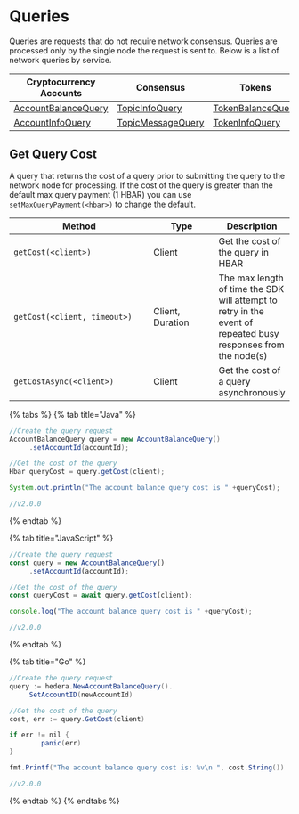 # Queries

Queries are requests that do not require network consensus. Queries are processed only by the single node the request is sent to. Below is a list of network queries by service.

| Cryptocurrency Accounts                                      | Consensus                                                   | Tokens                                                     | File Service                                           | Smart Contracts                                                          | Schedule Service                                               |
| ------------------------------------------------------------ | ----------------------------------------------------------- | ---------------------------------------------------------- | ------------------------------------------------------ | ------------------------------------------------------------------------ | -------------------------------------------------------------- |
| [AccountBalanceQuery](cryptocurrency/get-account-balance.md) | [TopicInfoQuery](consensus-service/get-topic-info.md)       | [TokenBalanceQuery](readme-1/get-account-token-balance.md) | [FileContentsQuery](file-service/get-file-contents.md) | [ContractCallQuery](smart-contracts/call-a-smart-contract-function-1.md) | [ScheduleInfoQuery](schedule-transaction/get-schedule-info.md) |
| [AccountInfoQuery](cryptocurrency/get-account-info.md)       | [TopicMessageQuery](consensus-service/get-topic-message.md) | [TokenInfoQuery](readme-1/get-token-info.md)               | [FileInfoQuery](file-service/get-file-info.md)         | [ContractByteCodeQuery](smart-contracts/get-smart-contract-bytecode.md)  |                                                                |

## Get Query Cost

A query that returns the cost of a query prior to submitting the query to the network node for processing. If the cost of the query is greater than the default max query payment (1 HBAR) you can use `setMaxQueryPayment(<hbar>)` to change the default.

<table><thead><tr><th width="310.3333333333333">Method</th><th width="152">Type</th><th>Description</th></tr></thead><tbody><tr><td><code>getCost(&#x3C;client>)</code></td><td>Client</td><td>Get the cost of the query in HBAR</td></tr><tr><td><code>getCost(&#x3C;client, timeout>)</code></td><td>Client, Duration</td><td>The max length of time the SDK will attempt to retry in the event of repeated busy responses from the node(s)</td></tr><tr><td><code>getCostAsync(&#x3C;client>)</code></td><td>Client</td><td>Get the cost of a query asynchronously</td></tr></tbody></table>

{% tabs %}
{% tab title="Java" %}
```java
//Create the query request
AccountBalanceQuery query = new AccountBalanceQuery()
     .setAccountId(accountId);

//Get the cost of the query
Hbar queryCost = query.getCost(client);

System.out.println("The account balance query cost is " +queryCost);

//v2.0.0
```
{% endtab %}

{% tab title="JavaScript" %}
```javascript
//Create the query request
const query = new AccountBalanceQuery()
     .setAccountId(accountId);

//Get the cost of the query
const queryCost = await query.getCost(client);

console.log("The account balance query cost is " +queryCost);

//v2.0.0
```
{% endtab %}

{% tab title="Go" %}
```java
//Create the query request
query := hedera.NewAccountBalanceQuery().
     SetAccountID(newAccountId)

//Get the cost of the query
cost, err := query.GetCost(client)

if err != nil {
		panic(err)
}

fmt.Printf("The account balance query cost is: %v\n ", cost.String())

//v2.0.0
```
{% endtab %}
{% endtabs %}
